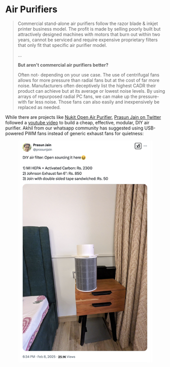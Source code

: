 # Air Purifiers

> Commercial stand-alone air purifiers follow the razor blade & inkjet printer business model. The profit is made by selling poorly built but attractively designed machines with motors that burn out within two years, cannot be serviced and require expensive proprietary filters that only fit that specific air purifier model.
>
> ...
>
> **But aren't commercial air purifiers better?**
>
> Often not- depending on your use case. The use of centrifugal fans allows for more pressure than radial fans but at the cost of far more noise. Manufacturers often deceptively list the highest CADR their product can achieve but at its average or lowest noise levels. By using arrays of repurposed radial PC fans, we can make up the pressure- with far less noise. Those fans can also easily and inexpensively be replaced as needed.

While there are projects like [Nukit Open Air Purifier](https://github.com/opennukit/Nukit-Open-Air-Purifier/), [Prasun Jain on Twitter](https://x.com/prasunjain/status/1888212282980663786) followed a [youtube video](https://youtube.com/shorts/x1CBnVFT0K0?feature=shared) to build a cheap, effective, modular, DIY air purifier. Akhil from our whatsapp community has suggested using USB-powered PWM fans instead of generic exhaust fans for quietness:

<figure><img src="../.gitbook/assets/image.png" alt=""><figcaption></figcaption></figure>



